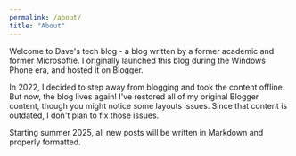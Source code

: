 ```yaml
---
permalink: /about/
title: "About"
---
```


Welcome to Dave's tech blog - a blog written by a former academic and former Microsoftie. I originally launched this blog during the Windows Phone era, and hosted it on Blogger.

In 2022, I decided to step away from blogging and took the content offline. But now, the blog lives again! I've restored all of my original Blogger content, though you might notice some layouts issues. Since that content is outdated, I don't plan to fix those issues.

Starting summer 2025, all new posts will be written in Markdown and properly formatted.